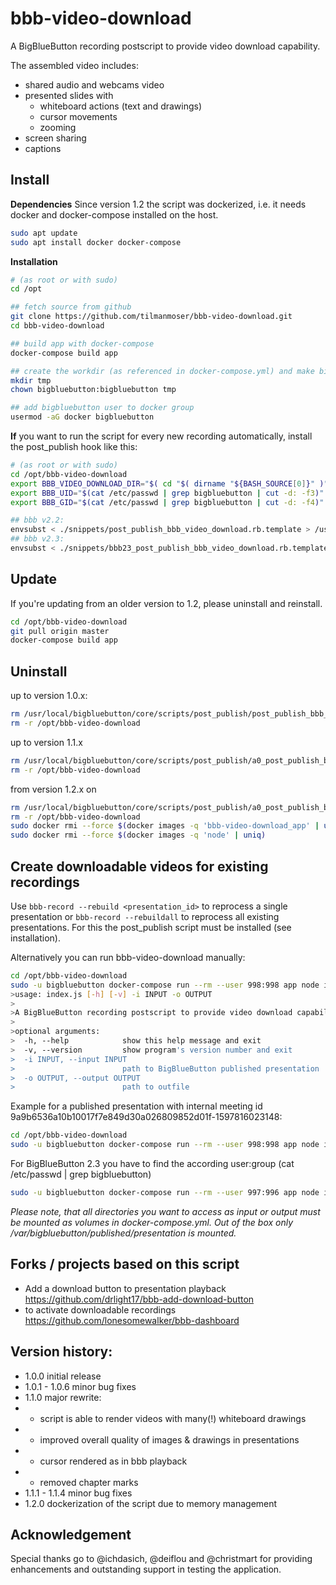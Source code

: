 # bbb-video-download
A BigBlueButton recording postscript to provide video download capability.

The assembled video includes:
* shared audio and webcams video
* presented slides with
    * whiteboard actions (text and drawings)
    * cursor movements
    * zooming
* screen sharing
* captions


## Install

**Dependencies**
Since version 1.2 the script was dockerized, i.e. it needs docker and docker-compose installed on the host. 

```bash
sudo apt update
sudo apt install docker docker-compose
```

**Installation**
```bash
# (as root or with sudo)
cd /opt

## fetch source from github
git clone https://github.com/tilmanmoser/bbb-video-download.git
cd bbb-video-download

## build app with docker-compose
docker-compose build app

## create the workdir (as referenced in docker-compose.yml) and make bigbluebutton the owner
mkdir tmp
chown bigbluebutton:bigbluebutton tmp

## add bigbluebutton user to docker group
usermod -aG docker bigbluebutton
```

**If** you want to run the script for every new recording automatically, install the post_publish hook like this:
```bash
# (as root or with sudo)
cd /opt/bbb-video-download
export BBB_VIDEO_DOWNLOAD_DIR="$( cd "$( dirname "${BASH_SOURCE[0]}" )" >/dev/null 2>&1 && pwd )"
export BBB_UID="$(cat /etc/passwd | grep bigbluebutton | cut -d: -f3)"
export BBB_GID="$(cat /etc/passwd | grep bigbluebutton | cut -d: -f4)"

## bbb v2.2:
envsubst < ./snippets/post_publish_bbb_video_download.rb.template > /usr/local/bigbluebutton/core/scripts/post_publish/a0_post_publish_bbb_video_download.rb
## bbb v2.3:
envsubst < ./snippets/bbb23_post_publish_bbb_video_download.rb.template > /usr/local/bigbluebutton/core/scripts/post_publish/a0_post_publish_bbb_video_download.rb
```

## Update
If you're updating from an older version to 1.2, please uninstall and reinstall.

```bash
cd /opt/bbb-video-download
git pull origin master
docker-compose build app
```

## Uninstall
up to version 1.0.x:
```bash
rm /usr/local/bigbluebutton/core/scripts/post_publish/post_publish_bbb_video_download.rb
rm -r /opt/bbb-video-download
```

up to version 1.1.x
```bash
rm /usr/local/bigbluebutton/core/scripts/post_publish/a0_post_publish_bbb_video_download.rb
rm -r /opt/bbb-video-download
```

from version 1.2.x on
```bash
rm /usr/local/bigbluebutton/core/scripts/post_publish/a0_post_publish_bbb_video_download.rb
rm -r /opt/bbb-video-download
sudo docker rmi --force $(docker images -q 'bbb-video-download_app' | uniq)
sudo docker rmi --force $(docker images -q 'node' | uniq)
```


## Create downloadable videos for existing recordings
Use `bbb-record --rebuild <presentation_id>` to reprocess a single presentation or `bbb-record --rebuildall` to reprocess all existing presentations. For this the post_publish script must be installed (see installation).

Alternatively you can run bbb-video-download manually:
```bash
cd /opt/bbb-video-download
sudo -u bigbluebutton docker-compose run --rm --user 998:998 app node index.js -h
>usage: index.js [-h] [-v] -i INPUT -o OUTPUT
>
>A BigBlueButton recording postscript to provide video download capability.
>
>optional arguments:
>  -h, --help            show this help message and exit
>  -v, --version         show program's version number and exit
>  -i INPUT, --input INPUT
>                        path to BigBlueButton published presentation
>  -o OUTPUT, --output OUTPUT
>                        path to outfile
```

Example for a published presentation with internal meeting id 9a9b6536a10b10017f7e849d30a026809852d01f-1597816023148:
```bash
cd /opt/bbb-video-download
sudo -u bigbluebutton docker-compose run --rm --user 998:998 app node index.js -i /var/bigbluebutton/published/presentation/9a9b6536a10b10017f7e849d30a026809852d01f-1597816023148 -o /var/bigbluebutton/published/presentation/9a9b6536a10b10017f7e849d30a026809852d01f-1597816023148/video.mp4
```
For BigBlueButton 2.3 you have to find the according user:group (cat /etc/passwd | grep bigbluebutton)
```bash
sudo -u bigbluebutton docker-compose run --rm --user 997:996 app node index.js -i /var/bigbluebutton/published/presentation/9a9b6536a10b10017f7e849d30a026809852d01f-1597816023148 -o /var/bigbluebutton/published/presentation/9a9b6536a10b10017f7e849d30a026809852d01f-1597816023148/video.mp4
```

*Please note, that all directories you want to access as input or output must be mounted as volumes in docker-compose.yml. Out of the box only /var/bigbluebutton/published/presentation is mounted.*


## Forks / projects based on this script
- Add a download button to presentation playback https://github.com/drlight17/bbb-add-download-button
- to activate downloadable recordings https://github.com/lonesomewalker/bbb-dashboard

## Version history:
- 1.0.0 initial release
- 1.0.1 - 1.0.6 minor bug fixes
- 1.1.0 major rewrite:
- - script is able to render videos with many(!) whiteboard drawings
- - improved overall quality of images & drawings in presentations
- - cursor rendered as in bbb playback
- - removed chapter marks
- 1.1.1 - 1.1.4 minor bug fixes
- 1.2.0 dockerization of the script due to memory management

## Acknowledgement
Special thanks go to @ichdasich, @deiflou and @christmart for providing enhancements and outstanding support in testing the application.

